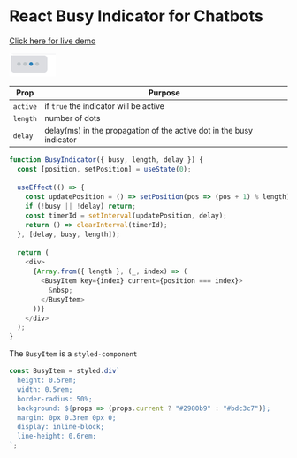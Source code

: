 # React Busy Indicator for Chatbots

[Click here for live demo](https://codesandbox.io/s/react-chatbot-busy-indicator-hy1fh?file=/src/BusyIndicator.js)

![Screenshot](https://raw.githubusercontent.com/arunghosh/react-chat-busy-indicator/master/docs/react-chat-busy-indicator.png)

|Prop|Purpose|
|-|-|
|`active`|if `true` the indicator will be active| 
|`length`|number of dots|
|`delay`|delay(ms) in the propagation of the active dot in the busy indicator|   

```javascript
function BusyIndicator({ busy, length, delay }) {
  const [position, setPosition] = useState(0);

  useEffect(() => {
    const updatePosition = () => setPosition(pos => (pos + 1) % length);
    if (!busy || !delay) return;
    const timerId = setInterval(updatePosition, delay);
    return () => clearInterval(timerId);
  }, [delay, busy, length]);

  return (
    <div>
      {Array.from({ length }, (_, index) => (
        <BusyItem key={index} current={position === index}>
          &nbsp;
        </BusyItem>
      ))}
    </div>
  );
}
```

The `BusyItem` is a `styled-component`
```javascript
const BusyItem = styled.div`
  height: 0.5rem;
  width: 0.5rem;
  border-radius: 50%;
  background: ${props => (props.current ? "#2980b9" : "#bdc3c7")};
  margin: 0px 0.3rem 0px 0;
  display: inline-block;
  line-height: 0.6rem;
`;
```
